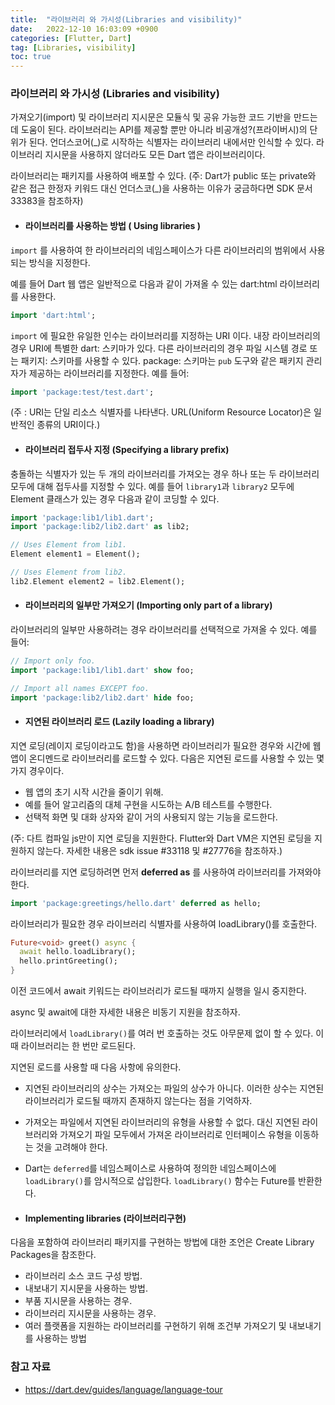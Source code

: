 ```yaml
---
title:  "라이브러리 와 가시성(Libraries and visibility)"  
date:   2022-12-10 16:03:09 +0900
categories: [Flutter, Dart]
tag: [Libraries, visibility]
toc: true
---
```


### 라이브러리 와 가시성 (Libraries and visibility)

가져오기(import) 및 라이브러리 지시문은 모듈식 및 공유 가능한 코드 기반을 만드는 데 도움이 된다. 라이브러리는 API를 제공할 뿐만 아니라 비공개성?(프라이버시)의 단위가 된다. 언더스코어(_)로 시작하는 식별자는 라이브러리 내에서만 인식할 수 있다. 라이브러리 지시문을 사용하지 않더라도 모든 Dart 앱은 라이브러리이다.

라이브러리는 패키지를 사용하여 배포할 수 있다.
(주: Dart가 public 또는 private와 같은 접근 한정자 키워드 대신 언더스코(_)을 사용하는 이유가 궁금하다면 SDK 문서 33383을 참조하자)

- #### 라이브러리를 사용하는 방법 ( Using libraries )
`import` 를 사용하여 한 라이브러리의 네임스페이스가 다른 라이브러리의 범위에서 사용되는 방식을 지정한다.

예를 들어 Dart 웹 앱은 일반적으로 다음과 같이 가져올 수 있는 dart:html 라이브러리를 사용한다.

``` dart
import 'dart:html';
```

`import` 에 필요한 유일한 인수는 라이브러리를 지정하는 URI 이다. 내장 라이브러리의 경우 URI에 특별한 dart: 스키마가 있다. 다른 라이브러리의 경우 파일 시스템 경로 또는 패키지: 스키마를 사용할 수 있다. package: 스키마는 `pub` 도구와 같은 패키지 관리자가 제공하는 라이브러리를 지정한다. 예를 들어:

``` dart
import 'package:test/test.dart';
```
(주 : URI는 단일 리소스 식별자를 나타낸다. URL(Uniform Resource Locator)은 일반적인 종류의 URI이다.)

- #### 라이브러리 접두사 지정 (Specifying a library prefix)

충돌하는 식별자가 있는 두 개의 라이브러리를 가져오는 경우 하나 또는 두 라이브러리 모두에 대해 접두사를 지정할 수 있다. 예를 들어 `library1`과 `library2` 모두에 Element 클래스가 있는 경우 다음과 같이 코딩할 수 있다.

``` dart
import 'package:lib1/lib1.dart';
import 'package:lib2/lib2.dart' as lib2;

// Uses Element from lib1.
Element element1 = Element();

// Uses Element from lib2.
lib2.Element element2 = lib2.Element();
```

- #### 라이브러리의 일부만 가져오기 (Importing only part of a library)

라이브러리의 일부만 사용하려는 경우 라이브러리를 선택적으로 가져올 수 있다. 예를 들어:

``` dart
// Import only foo.
import 'package:lib1/lib1.dart' show foo;

// Import all names EXCEPT foo.
import 'package:lib2/lib2.dart' hide foo;

```

- #### 지연된 라이브러리 로드 (Lazily loading a library)

지연 로딩(레이지 로딩이라고도 함)을 사용하면 라이브러리가 필요한 경우와 시간에 웹 앱이 온디멘드로 라이브러리를 로드할 수 있다. 다음은 지연된 로드를 사용할 수 있는 몇 가지 경우이다.

- 웹 앱의 초기 시작 시간을 줄이기 위해.
- 예를 들어 알고리즘의 대체 구현을 시도하는 A/B 테스트를 수행한다.
- 선택적 화면 및 대화 상자와 같이 거의 사용되지 않는 기능을 로드한다.

(주: 다트 컴파일 js만이 지연 로딩을 지원한다. Flutter와 Dart VM은 지연된 로딩을 지원하지 않는다. 자세한 내용은 sdk issue #33118 및 #27776을 참조하자.)

라이브러리를 지연 로딩하려면 먼저 __deferred as__ 를 사용하여 라이브러리를 가져와야 한다.

``` dart
import 'package:greetings/hello.dart' deferred as hello;
```

라이브러리가 필요한 경우 라이브러리 식별자를 사용하여 loadLibrary()를 호출한다.

``` dart
Future<void> greet() async {
  await hello.loadLibrary();
  hello.printGreeting();
}
```

이전 코드에서 await 키워드는 라이브러리가 로드될 때까지 실행을 일시 중지한다.

async 및 await에 대한 자세한 내용은 비동기 지원을 참조하자.

라이브러리에서 `loadLibrary()`를 여러 번 호출하는 것도 아무문제 없이 할 수 있다. 이때 라이브러리는 한 번만 로드된다.

지연된 로드를 사용할 때 다음 사항에 유의한다.

- 지연된 라이브러리의 상수는 가져오는 파일의 상수가 아니다. 이러한 상수는 지연된 라이브러리가 로드될 때까지 존재하지 않는다는 점을 기억하자.
- 가져오는 파일에서 지연된 라이브러리의 유형을 사용할 수 없다. 대신 지연된 라이브러리와 가져오기 파일 모두에서 가져온 라이브러리로 인터페이스 유형을 이동하는 것을 고려해야 한다.
- Dart는 `deferred`를 네임스페이스로 사용하여 정의한 네임스페이스에 `loadLibrary()`를 암시적으로 삽입한다. `loadLibrary()` 함수는 Future를 반환한다.

- #### Implementing libraries (라이브러리구현)

다음을 포함하여 라이브러리 패키지를 구현하는 방법에 대한 조언은 Create Library Packages을 참조한다.

- 라이브러리 소스 코드 구성 방법.
- 내보내기 지시문을 사용하는 방법.
- 부품 지시문을 사용하는 경우.
- 라이브러리 지시문을 사용하는 경우.
- 여러 플랫폼을 지원하는 라이브러리를 구현하기 위해 조건부 가져오기 및 내보내기를 사용하는 방법

### 참고 자료

- https://dart.dev/guides/language/language-tour 